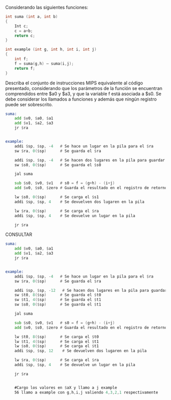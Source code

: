 Considerando las siguientes funciones:  
```c
int suma (int a, int b)
{
    Int c;
    c = a+b;
    return c;
}

int example (int g, int h, int i, int j)
{
    int f;
    f = suma(g,h) – suma(i,j);
    return f;
}
```

Describa el conjunto de instrucciones MIPS equivalente al código presentado,
considerando que los parámetros de la función se encuentran comprendidos entre $a0 y
$a3, y que la variable f está asociada a $s0. Se debe considerar los llamados a funciones
y además que ningún registro puede ser sobrescrito.


```asm
suma: 
    add $v0, $a0, $a1   
    add $v1, $a2, $a3   
    jr $ra


example:
    addi $sp, $sp, -4   # Se hace un lugar en la pila para el $ra
    sw $ra, 0($sp)      # Se guarda el $ra

    addi $sp, $sp, -4   # Se hacen dos lugares en la pila para guardar los temporales
    sw $s0, 0($sp)      # Se guarda el $s0

    jal suma

    sub $s0, $v0, $v1   # s0 = f = (g+h) - (i+j) 
    add $v0, $s0, $zero # Guarda el resultado en el registro de retorno

    lw $s0, 0($sp)      # Se carga el $s1
    addi $sp, $sp, 4    # Se devuelven dos lugaren en la pila

    lw $ra, 0($sp)      # Se carga el $ra
    addi $sp, $sp, 4    # Se devuelve un lugar en la pila

    jr $ra
```
CONSULTAR
```asm
suma: 
    add $v0, $a0, $a1   
    add $v1, $a2, $a3   
    jr $ra


example:
    addi $sp, $sp, -4   # Se hace un lugar en la pila para el $ra
    sw $ra, 0($sp)      # Se guarda el $ra

    addi $sp, $sp, -12   # Se hacen dos lugares en la pila para guardar los temporales
    sw $t0, 8($sp)      # Se guarda el $t0
    sw $t1, 4($sp)      # Se guarda el $t1
    sw $s0, 0($sp)      # Se guarda el $t1

    jal suma

    sub $s0, $v0, $v1   # s0 = f = (g+h) - (i+j) 
    add $v0, $s0, $zero # Guarda el resultado en el registro de retorno

    lw $t0, 8($sp)      # Se carga el $t0
    lw $t1, 4($sp)      # Se carga el $t1
    lw $s0, 0($sp)      # Se carga el $t1
    addi $sp, $sp, 12    # Se devuelven dos lugaren en la pila

    lw $ra, 0($sp)      # Se carga el $ra
    addi $sp, $sp, 4    # Se devuelve un lugar en la pila

    jr $ra


    #Cargo los valores en $aX y llamo a j example
    56 llamo a example con g,h,i,j valiendo 4,3,2,1 respectivamente
```